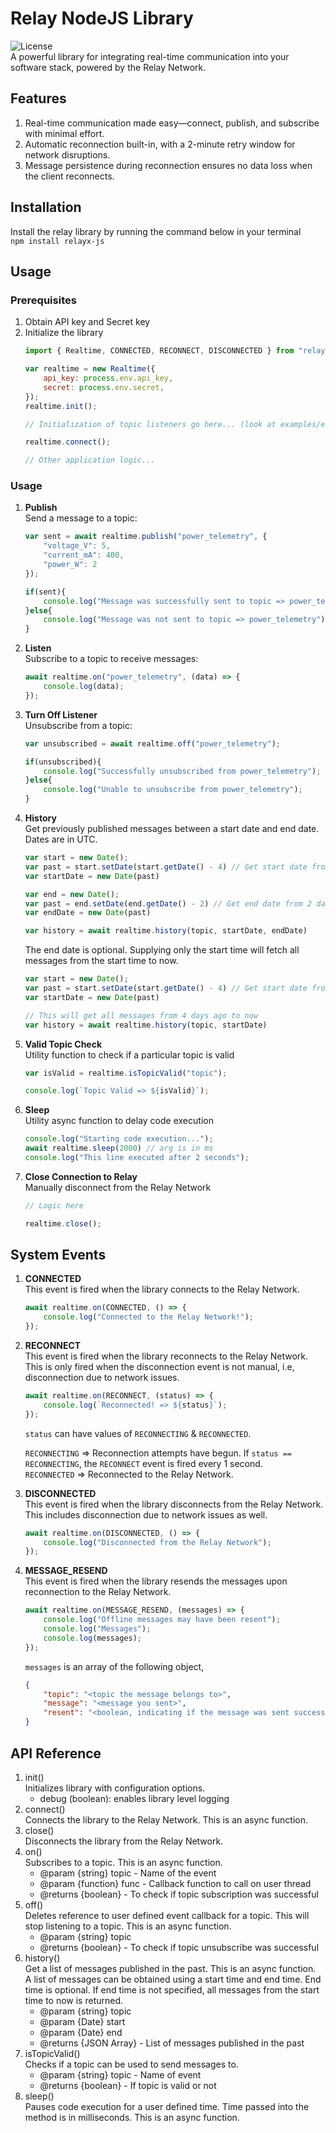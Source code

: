 # Relay NodeJS Library
![License](https://img.shields.io/badge/Apache_2.0-green?label=License)<br>
A powerful library for integrating real-time communication into your software stack, powered by the Relay Network.

## Features
1. Real-time communication made easy—connect, publish, and subscribe with minimal effort.
2. Automatic reconnection built-in, with a 2-minute retry window for network disruptions.
3. Message persistence during reconnection ensures no data loss when the client reconnects.

## Installation
Install the relay library by running the command below in your terminal<br>
`npm install relayx-js`

## Usage
### Prerequisites
1. Obtain API key and Secret key
2. Initialize the library
    ```javascript
    import { Realtime, CONNECTED, RECONNECT, DISCONNECTED } from "relayx-js"

    var realtime = new Realtime({
        api_key: process.env.api_key,
        secret: process.env.secret,
    });
    realtime.init();

    // Initialization of topic listeners go here... (look at examples/example_chat.js for full implementation)

    realtime.connect();

    // Other application logic...
    ```

### Usage
1. <b>Publish</b><br>
Send a message to a topic:<br>
    ```javascript
    var sent = await realtime.publish("power_telemetry", {
        "voltage_V": 5,
        "current_mA": 400,
        "power_W": 2 
    });

    if(sent){
        console.log("Message was successfully sent to topic => power_telemetry");
    }else{
        console.log("Message was not sent to topic => power_telemetry");
    }
    ```
2. <b>Listen</b><br>
Subscribe to a topic to receive messages:<br>
    ```javascript
    await realtime.on("power_telemetry", (data) => {
        console.log(data);
    });
    ```
3. <b>Turn Off Listener</b><br>
Unsubscribe from a topic:<br>
    ```javascript
    var unsubscribed = await realtime.off("power_telemetry");

    if(unsubscribed){
        console.log("Successfully unsubscribed from power_telemetry");
    }else{
        console.log("Unable to unsubscribe from power_telemetry");
    }
    ```
4. <b>History</b><br>
Get previously published messages between a start date and end date. Dates are in UTC.
    ```javascript
    var start = new Date();
    var past = start.setDate(start.getDate() - 4) // Get start date from 4 days ago
    var startDate = new Date(past)

    var end = new Date();
    var past = end.setDate(end.getDate() - 2) // Get end date from 2 days ago
    var endDate = new Date(past)

    var history = await realtime.history(topic, startDate, endDate)
    ```
    The end date is optional. Supplying only the start time will fetch all messages from the start time to now.
    ```javascript
    var start = new Date();
    var past = start.setDate(start.getDate() - 4) // Get start date from 4 days ago
    var startDate = new Date(past)

    // This will get all messages from 4 days ago to now
    var history = await realtime.history(topic, startDate)
    ```
5. <b>Valid Topic Check</b><br>
Utility function to check if a particular topic is valid
    ```javascript
    var isValid = realtime.isTopicValid("topic");

    console.log(`Topic Valid => ${isValid}`);
    ```
6. <b>Sleep</b><br>
Utility async function to delay code execution
    ```javascript
    console.log("Starting code execution...");
    await realtime.sleep(2000) // arg is in ms
    console.log("This line executed after 2 seconds");
    ```
7. <b>Close Connection to Relay</b><br>
Manually disconnect from the Relay Network
    ```javascript
    // Logic here

    realtime.close();
    ```

## System Events
1. <b>CONNECTED</b><br>
This event is fired when the library connects to the Relay Network.
    ```javascript
    await realtime.on(CONNECTED, () => {
        console.log("Connected to the Relay Network!");
    });
    ```

2. <b>RECONNECT</b><br>
This event is fired when the library reconnects to the Relay Network. This is only fired when the disconnection event is not manual, i.e, disconnection due to network issues.
    ```javascript
    await realtime.on(RECONNECT, (status) => {
        console.log(`Reconnected! => ${status}`);
    });
    ```
    `status` can have values of `RECONNECTING` & `RECONNECTED`.

    `RECONNECTING` => Reconnection attempts have begun. If `status == RECONNECTING`, the `RECONNECT` event is fired every 1 second.<br>
    `RECONNECTED` => Reconnected to the Relay Network.
3. <b>DISCONNECTED</b><br>
This event is fired when the library disconnects from the Relay Network. This includes disconnection due to network issues as well.
    ```javascript
    await realtime.on(DISCONNECTED, () => {
        console.log("Disconnected from the Relay Network");
    });
    ```
4. <b>MESSAGE_RESEND</b><br>
This event is fired when the library resends the messages upon reconnection to the Relay Network.
    ```javascript
    await realtime.on(MESSAGE_RESEND, (messages) => {
        console.log("Offline messages may have been resent");
        console.log("Messages");
        console.log(messages);
    });
    ```
    `messages` is an array of the following object,<br>
    ```json
    {
        "topic": "<topic the message belongs to>",
        "message": "<message you sent>",
        "resent": "<boolean, indicating if the message was sent successully>"
    }
    ```

## API Reference
1. init()<br>
Initializes library with configuration options.
    * debug (boolean): enables library level logging
2. connect()<br>
Connects the library to the Relay Network. This is an async function.
3. close()<br>
Disconnects the library from the Relay Network.
3. on()<br>
Subscribes to a topic. This is an async function.
     * @param {string} topic - Name of the event
     * @param {function} func - Callback function to call on user thread
     * @returns {boolean} - To check if topic subscription was successful
3. off()<br>
Deletes reference to user defined event callback for a topic. This will stop listening to a topic. This is an async function.
     * @param {string} topic 
     * @returns {boolean} - To check if topic unsubscribe was successful
4. history()<br>
Get a list of messages published in the past. This is an async function.<br>
A list of messages can be obtained using a start time and end time. End time is optional. If end time is not specified, all messages from the start time to now is returned.
     * @param {string} topic 
     * @param {Date} start
     * @param {Date} end
     * @returns {JSON Array} - List of messages published in the past
5. isTopicValid()<br>
Checks if a topic can be used to send messages to.
     * @param {string} topic - Name of event
     * @returns {boolean} - If topic is valid or not
6. sleep()<br>
Pauses code execution for a user defined time. Time passed into the method is in milliseconds.  This is an async function.